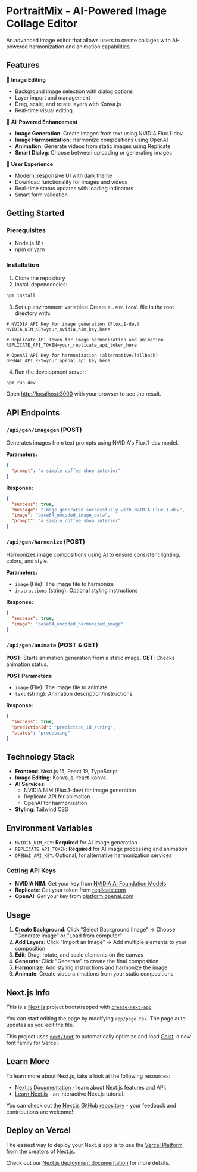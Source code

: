 # PortraitMix - AI-Powered Image Collage Editor

An advanced image editor that allows users to create collages with AI-powered harmonization and animation capabilities.

## Features

🎨 **Image Editing**
- Background image selection with dialog options
- Layer import and management
- Drag, scale, and rotate layers with Konva.js
- Real-time visual editing

🤖 **AI-Powered Enhancement**
- **Image Generation**: Create images from text using NVIDIA Flux.1-dev
- **Image Harmonization**: Harmonize compositions using OpenAI
- **Animation**: Generate videos from static images using Replicate
- **Smart Dialog**: Choose between uploading or generating images

📱 **User Experience**
- Modern, responsive UI with dark theme
- Download functionality for images and videos
- Real-time status updates with loading indicators
- Smart form validation

## Getting Started

### Prerequisites
- Node.js 18+ 
- npm or yarn

### Installation

1. Clone the repository
2. Install dependencies:
```bash
npm install
```

3. Set up environment variables:
Create a `.env.local` file in the root directory with:
```env
# NVIDIA API Key for image generation (Flux.1-dev)
NVIDIA_NIM_KEY=your_nvidia_nim_key_here

# Replicate API Token for image harmonization and animation
REPLICATE_API_TOKEN=your_replicate_api_token_here

# OpenAI API Key for harmonization (alternative/fallback)
OPENAI_API_KEY=your_openai_api_key_here
```

4. Run the development server:
```bash
npm run dev
```

Open [http://localhost:3000](http://localhost:3000) with your browser to see the result.

## API Endpoints

### `/api/gen/imagegen` (POST)
Generates images from text prompts using NVIDIA's Flux.1-dev model.

**Parameters:**
```json
{
  "prompt": "a simple coffee shop interior"
}
```

**Response:**
```json
{
  "success": true,
  "message": "Image generated successfully with NVIDIA Flux.1-dev",
  "image": "base64_encoded_image_data",
  "prompt": "a simple coffee shop interior"
}
```

### `/api/gen/harmonize` (POST)
Harmonizes image compositions using AI to ensure consistent lighting, colors, and style.

**Parameters:**
- `image` (File): The image file to harmonize
- `instructions` (string): Optional styling instructions

**Response:**
```json
{
  "success": true,
  "image": "base64_encoded_harmonized_image"
}
```

### `/api/gen/animate` (POST & GET)
**POST**: Starts animation generation from a static image.
**GET**: Checks animation status.

**POST Parameters:**
- `image` (File): The image file to animate
- `text` (string): Animation description/instructions

**Response:**
```json
{
  "success": true,
  "predictionId": "prediction_id_string",
  "status": "processing"
}
```

## Technology Stack

- **Frontend**: Next.js 15, React 19, TypeScript
- **Image Editing**: Konva.js, react-konva
- **AI Services**: 
  - NVIDIA NIM (Flux.1-dev) for image generation
  - Replicate API for animation
  - OpenAI for harmonization
- **Styling**: Tailwind CSS

## Environment Variables

- `NVIDIA_NIM_KEY`: **Required** for AI image generation
- `REPLICATE_API_TOKEN`: **Required** for AI image processing and animation
- `OPENAI_API_KEY`: Optional, for alternative harmonization services

### Getting API Keys

- **NVIDIA NIM**: Get your key from [NVIDIA AI Foundation Models](https://build.nvidia.com/)
- **Replicate**: Get your token from [replicate.com](https://replicate.com)
- **OpenAI**: Get your key from [platform.openai.com](https://platform.openai.com)

## Usage

1. **Create Background**: Click "Select Background Image" → Choose "Generate image" or "Load from computer"
2. **Add Layers**: Click "Import an Image" → Add multiple elements to your composition
3. **Edit**: Drag, rotate, and scale elements on the canvas
4. **Generate**: Click "Generate" to create the final composition
5. **Harmonize**: Add styling instructions and harmonize the image
6. **Animate**: Create video animations from your static compositions

## Next.js Info

This is a [Next.js](https://nextjs.org) project bootstrapped with [`create-next-app`](https://nextjs.org/docs/app/api-reference/cli/create-next-app).

You can start editing the page by modifying `app/page.tsx`. The page auto-updates as you edit the file.

This project uses [`next/font`](https://nextjs.org/docs/app/building-your-application/optimizing/fonts) to automatically optimize and load [Geist](https://vercel.com/font), a new font family for Vercel.

## Learn More

To learn more about Next.js, take a look at the following resources:

- [Next.js Documentation](https://nextjs.org/docs) - learn about Next.js features and API.
- [Learn Next.js](https://nextjs.org/learn) - an interactive Next.js tutorial.

You can check out [the Next.js GitHub repository](https://github.com/vercel/next.js) - your feedback and contributions are welcome!

## Deploy on Vercel

The easiest way to deploy your Next.js app is to use the [Vercel Platform](https://vercel.com/new?utm_medium=default-template&filter=next.js&utm_source=create-next-app&utm_campaign=create-next-app-readme) from the creators of Next.js.

Check out our [Next.js deployment documentation](https://nextjs.org/docs/app/building-your-application/deploying) for more details.
